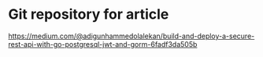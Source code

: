 # Git repository for article

<https://medium.com/@adigunhammedolalekan/build-and-deploy-a-secure-rest-api-with-go-postgresql-jwt-and-gorm-6fadf3da505b>

